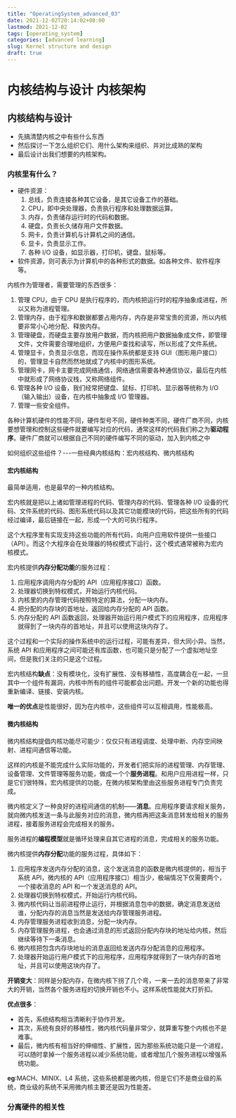```yaml
---
title: "OperatingSystem_advanced_03"
date: 2021-12-02T20:14:02+08:00
lastmod: 2021-12-02
tags: [operating_system]
categories: [advanced learning]
slug: Kernel structure and design
draft: true
---
```

# 内核结构与设计 内核架构
## 内核结构与设计
- 先搞清楚内核之中有些什么东西
- 然后探讨一下怎么组织它们、用什么架构来组织、并对比成熟的架构
- 最后设计出我们想要的内核架构。
### 内核里有什么？
- 硬件资源：
    1. 总线，负责连接各种其它设备，是其它设备工作的基础。
    2. CPU，即中央处理器，负责执行程序和处理数据运算。
    3. 内存，负责储存运行时的代码和数据。
    4. 硬盘，负责长久储存用户文件数据。
    5. 网卡，负责计算机与计算机之间的通信。
    6. 显卡，负责显示工作。
    7. 各种 I/O 设备，如显示器，打印机，键盘，鼠标等。
- 软件资源，则可表示为计算机中的各种形式的数据。如各种文件、软件程序等。

内核作为管理者，需要管理的东西很多：
1. 管理 CPU，由于 CPU 是执行程序的，而内核把运行时的程序抽象成进程，所以又称为进程管理。
2. 管理内存，由于程序和数据都要占用内存，内存是非常宝贵的资源，所以内核要非常小心地分配、释放内存。
3. 管理硬盘，而硬盘主要存放用户数据，而内核把用户数据抽象成文件，即管理文件，文件需要合理地组织，方便用户查找和读写，所以形成了文件系统。
4. 管理显卡，负责显示信息，而现在操作系统都是支持 GUI（图形用户接口）的，管理显卡自然而然地就成了内核中的图形系统。
5. 管理网卡，网卡主要完成网络通信，网络通信需要各种通信协议，最后在内核中就形成了网络协议栈，又称网络组件。
6. 管理各种 I/O 设备，我们经常把键盘、鼠标、打印机、显示器等统称为 I/O（输入输出）设备，在内核中抽象成 I/O 管理器。
7. 管理一些安全组件。

各种计算机硬件的性能不同，硬件型号不同，硬件种类不同，硬件厂商不同，内核要想管理和控制这些硬件就要编写对应的代码，通常这样的代码我们称之为**驱动程序**。硬件厂商就可以根据自己不同的硬件编写不同的驱动，加入到内核之中

如何组织这些组件？---一些经典内核结构：宏内核结构、微内核结构
#### 宏内核结构
最简单适用，也是最早的一种内核结构。

宏内核就是把以上诸如管理进程的代码、管理内存的代码、管理各种 I/O 设备的代码、文件系统的代码、图形系统代码以及其它功能模块的代码，把这些所有的代码经过编译，最后链接在一起，形成一个大的可执行程序。

这个大程序里有实现支持这些功能的所有代码，向用户应用软件提供一些接口（API）。而这个大程序会在处理器的特权模式下运行，这个模式通常被称为宏内核模式。

宏内核提供**内存分配功能**的服务过程：
1. 应用程序调用内存分配的 API（应用程序接口）函数。
2. 处理器切换到特权模式，开始运行内核代码。
3. 内核里的内存管理代码按照特定的算法，分配一块内存。
4. 把分配的内存块的首地址，返回给内存分配的 API 函数。
5. 内存分配的 API 函数返回，处理器开始运行用户模式下的应用程序，应用程序就得到了一块内存的首地址，并且可以使用这块内存了。

这个过程和一个实际的操作系统中的运行过程，可能有差异，但大同小异。当然，系统 API 和应用程序之间可能还有库函数，也可能只是分配了一个虚拟地址空间，但是我们关注的只是这个过程。

宏内核结构**缺点**：没有模块化，没有扩展性、没有移植性，高度耦合在一起，一旦其中一个组件有漏洞，内核中所有的组件可能都会出问题。开发一个新的功能也得重新编译、链接、安装内核。

**唯一的优点**是性能很好，因为在内核中，这些组件可以互相调用，性能极高。
#### 微内核结构
微内核结构提倡内核功能尽可能少：仅仅只有进程调度、处理中断、内存空间映射、进程间通信等功能。

这样的内核是不能完成什么实际功能的，开发者们把实际的进程管理、内存管理、设备管理、文件管理等服务功能，做成一个个**服务进程**。和用户应用进程一样，只是它们很特殊，宏内核提供的功能，在微内核架构里由这些服务进程专门负责完成。

微内核定义了一种良好的进程间通信的机制——**消息**。应用程序要请求相关服务，就向微内核发送一条与此服务对应的消息，微内核再把这条消息转发给相关的服务进程，接着服务进程会完成相关的服务。

服务进程的**编程模型**就是循环处理来自其它进程的消息，完成相关的服务功能。

微内核提供**内存分配**功能的服务过程，具体如下：
1. 应用程序发送内存分配的消息，这个发送消息的函数是微内核提供的，相当于系统 API，微内核的 API（应用程序接口）相当少，极端情况下仅需要两个，一个接收消息的 API 和一个发送消息的 API。
2. 处理器切换到特权模式，开始运行内核代码。
3. 微内核代码让当前进程停止运行，并根据消息包中的数据，确定消息发送给谁，分配内存的消息当然是发送给内存管理服务进程。
4. 内存管理服务进程收到消息，分配一块内存。
5. 内存管理服务进程，也会通过消息的形式返回分配内存块的地址给内核，然后继续等待下一条消息。
6. 微内核把包含内存块地址的消息返回给发送内存分配消息的应用程序。
7. 处理器开始运行用户模式下的应用程序，应用程序就得到了一块内存的首地址，并且可以使用这块内存了。

**开销变大**：同样是分配内存，在微内核下拐了几个弯，一来一去的消息带来了非常大的开销，当然各个服务进程的切换开销也不小。这样系统性能就大打折扣。

**优点很多**：
- 首先，系统结构相当清晰利于协作开发。
- 其次，系统有良好的移植性，微内核代码量非常少，就算重写整个内核也不是难事。
- 最后，微内核有相当好的伸缩性、扩展性，因为那些系统功能只是一个进程，可以随时拿掉一个服务进程以减少系统功能，或者增加几个服务进程以增强系统功能。

**eg**:MACH、MINIX、L4 系统，这些系统都是微内核，但是它们不是商业级的系统，商业级的系统不采用微内核主要还是因为性能差。
### 分离硬件的相关性

